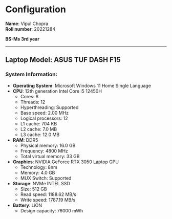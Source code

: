 
# Configuration

**Name**: Vipul Chopra  
**Roll number**: 20221284  

**BS-Ms 3rd year**

---

## Laptop Model: ASUS TUF DASH F15

### System Information:
- **Operating System**: Microsoft Windows 11 Home Single Language
- **CPU**: 12th generation Intel Core i5 12450H  
  - Cores: 8  
  - Threads: 12  
  - Hyperthreading: Supported  
  - Base speed: 2.00 MHz  
  - Logical processors: 12  
  - L1 cache: 704 KB  
  - L2 cache: 7.0 MB  
  - L3 cache: 12.0 MB
- **RAM**: DDR5  
  - Physical memory: 16.0 GB  
  - Frequency: 4800 MHz  
  - Total virtual memory: 33 GB
- **Graphics**: NVIDIA GeForce RTX 3050 Laptop GPU  
  - Technology: 8nm  
  - Memory: 4.0 GB  
  - MUX Switch: Supported
- **Storage**: NVMe INTEL SSD  
  - Size: 512 GB  
  - Read speed: 1188.62 MB/s  
  - Write speed: 1787.19 MB/s
- **Battery**: LiON  
  - Design capacity: 76000 mWh
